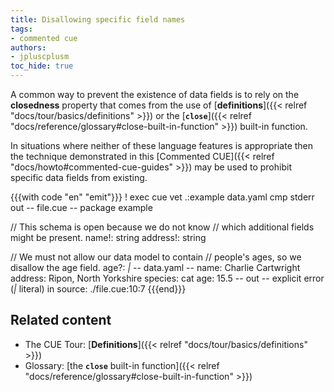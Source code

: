 ```yaml
---
title: Disallowing specific field names
tags:
- commented cue
authors:
- jpluscplusm
toc_hide: true
---
```


A common way to prevent the existence of data fields is to rely on the
**closedness** property that comes from the use of
[**definitions**]({{< relref "docs/tour/basics/definitions" >}}) or the
[**`close`**]({{< relref "docs/reference/glossary#close-built-in-function" >}})
built-in function.

In situations where neither of these language features is appropriate then the
technique demonstrated in this
[Commented CUE]({{< relref "docs/howto#commented-cue-guides" >}}) may be used
to prohibit specific data fields from existing.

{{{with code "en" "emit"}}}
! exec cue vet .:example data.yaml
cmp stderr out
-- file.cue --
package example

// This schema is open because we do not know
// which additional fields might be present.
name!:    string
address!: string

// We must not allow our data model to contain
// people's ages, so we disallow the age field.
age?: _|_
-- data.yaml --
name: Charlie Cartwright
address: Ripon, North Yorkshire
species: cat
age: 15.5
-- out --
explicit error (_|_ literal) in source:
    ./file.cue:10:7
{{{end}}}

## Related content

- The CUE Tour: [**Definitions**]({{< relref "docs/tour/basics/definitions" >}})
- Glossary:
  [the **`close`** built-in function]({{< relref "docs/reference/glossary#close-built-in-function" >}})
